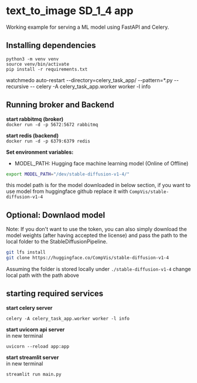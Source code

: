 # text_to_image SD_1_4 app
Working example for serving a ML model using FastAPI and Celery.

## Installing dependencies
```
python3 -m venv venv
source venv/bin/activate
pip install -r requirements.txt
```
watchmedo auto-restart --directory=celery_task_app/ --pattern=*.py --recursive -- celery -A celery_task_app.worker worker -l info 


## Running broker and Backend
**start rabbitmq (broker)**  
`docker run -d -p 5672:5672 rabbitmq`  

**start redis (backend)**    
`docker run -d -p 6379:6379 redis`

**Set environment variables:**
* MODEL_PATH: Hugging face machine learning model (Online of Offline)

```bash
export MODEL_PATH="/dev/stable-diffusion-v1-4/"
```
this model path is for the model downloaded in below section, if you want to use model from huggingface github replace it with `CompVis/stable-diffusion-v1-4`
## Optional: Downlaod model  
Note: If you don't want to use the token, you can also simply download the model weights (after having accepted the license) and pass the path to the local folder to the StableDiffusionPipeline.

```bash
git lfs install
git clone https://huggingface.co/CompVis/stable-diffusion-v1-4
```

Assuming the folder is stored locally under `./stable-diffusion-v1-4` change local path 
with the path above


## starting required services

**start celery server**

```
celery -A celery_task_app.worker worker -l info
```  

**start uvicorn api server**  
in new terminal  
```
uvicorn --reload app:app
```
**start streamlit server**  
in new terminal  
```
streamlit run main.py
```
